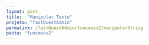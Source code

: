 ```yaml
---
layout: post
title:  "Manipular Texto"
projeto: "fastQuestAdmin"
permalink: /fastQuestAdmin/funcoesv2/manipularString
pasta: "funcoesv2"
---
```


